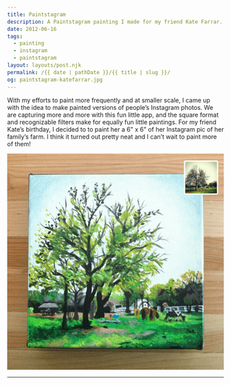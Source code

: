 ```yaml
---
title: Paintstagram
description: A Paintstagram painting I made for my friend Kate Farrar.
date: 2012-06-16
tags: 
  - painting
  - instagram
  - paintstagram
layout: layouts/post.njk
permalink: /{{ date | pathDate }}/{{ title | slug }}/
og: paintstagram-katefarrar.jpg
---
```


With my efforts to paint more frequently and at smaller scale, I came up with the idea to make painted versions of people’s Instagram photos. We are capturing more and more with this fun little app, and the square format and recognizable filters make for equally fun little paintings. For my friend Kate’s birthday, I decided to to paint her a 6" x 6" of her Instagram pic of her family’s farm. I think it turned out pretty neat and I can’t wait to paint more of them!

![painting of a tree and horses near a farm](/img/paintstagram-katefarrar.png)

---
